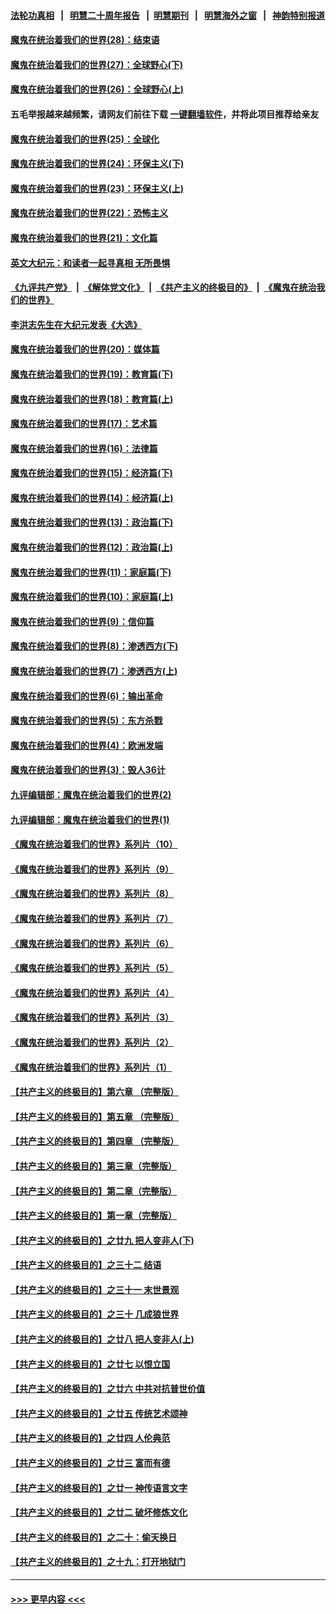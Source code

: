 #### [法轮功真相](https://github.com/gfw-breaker/truth/blob/master/README.md?t=0) &nbsp;&nbsp;|&nbsp;&nbsp; [明慧二十周年报告](https://github.com/gfw-breaker/mh-reports/blob/master/README.md?t=0) &nbsp;&nbsp;|&nbsp;&nbsp;[明慧期刊](https://github.com/gfw-breaker/mh-qikan) &nbsp;&nbsp;|&nbsp;&nbsp; [明慧海外之窗](https://github.com/gfw-breaker/mh-news/blob/master/README.md?t=0) &nbsp;&nbsp;|&nbsp;&nbsp; [神韵特别报道](https://github.com/gfw-breaker/mh-news/blob/master/shenyun.md?t=0)
#### [魔鬼在统治着我们的世界(28)：结束语](../pages/nsc422/n10936246.md?t=06190101) 
#### [魔鬼在统治着我们的世界(27)：全球野心(下)](../pages/nsc422/n10928319.md?t=06190101) 
#### [魔鬼在统治着我们的世界(26)：全球野心(上)](../pages/nsc422/n10900318.md?t=06190101) 
#### 五毛举报越来越频繁，请网友们前往下载 [一键翻墙软件](https://github.com/gfw-breaker/ssr-accounts)，并将此项目推荐给亲友
#### [魔鬼在统治着我们的世界(25)：全球化](../pages/nsc422/n10788205.md?t=06190101) 
#### [魔鬼在统治着我们的世界(24)：环保主义(下)](../pages/nsc422/n10695307.md?t=06190101) 
#### [魔鬼在统治着我们的世界(23)：环保主义(上)](../pages/nsc422/n10688613.md?t=06190101) 
#### [魔鬼在统治着我们的世界(22)：恐怖主义](../pages/nsc422/n10614727.md?t=06190101) 
#### [魔鬼在统治着我们的世界(21)：文化篇](../pages/nsc422/n10597706.md?t=06190101) 
#### [英文大纪元：和读者一起寻真相 无所畏惧](../pages/nsc422/n12542027.md?t=06190101) 
#### [《九评共产党》](https://github.com/begood0513/9ping.md/blob/master/README.md) &nbsp;|&nbsp; [《解体党文化》](../../../../jtdwh.md/blob/master/README.md)  &nbsp;|&nbsp; [《共产主义的终极目的》](../../../../gczydzjmd.md/blob/master/README.md) &nbsp;|&nbsp; [《魔鬼在统治我们的世界》](../../../../mgztzwmdsj.md/blob/master/README.md) 
#### [李洪志先生在大纪元发表《大选》](../pages/nsc422/n12534746.md?t=06190101) 
#### [魔鬼在统治着我们的世界(20)：媒体篇](../pages/nsc422/n10586579.md?t=06190101) 
#### [魔鬼在统治着我们的世界(19)：教育篇(下)](../pages/nsc422/n10564808.md?t=06190101) 
#### [魔鬼在统治着我们的世界(18)：教育篇(上)](../pages/nsc422/n10526970.md?t=06190101) 
#### [魔鬼在统治着我们的世界(17)：艺术篇](../pages/nsc422/n10499093.md?t=06190101) 
#### [魔鬼在统治着我们的世界(16)：法律篇](../pages/nsc422/n10485969.md?t=06190101) 
#### [魔鬼在统治着我们的世界(15)：经济篇(下)](../pages/nsc422/n10469975.md?t=06190101) 
#### [魔鬼在统治着我们的世界(14)：经济篇(上)](../pages/nsc422/n10457370.md?t=06190101) 
#### [魔鬼在统治着我们的世界(13)：政治篇(下)](../pages/nsc422/n10448270.md?t=06190101) 
#### [魔鬼在统治着我们的世界(12)：政治篇(上)](../pages/nsc422/n10444576.md?t=06190101) 
#### [魔鬼在统治着我们的世界(11)：家庭篇(下)](../pages/nsc422/n10440961.md?t=06190101) 
#### [魔鬼在统治着我们的世界(10)：家庭篇(上)](../pages/nsc422/n10435448.md?t=06190101) 
#### [魔鬼在统治着我们的世界(9)：信仰篇](../pages/nsc422/n10432159.md?t=06190101) 
#### [魔鬼在统治着我们的世界(8)：渗透西方(下)](../pages/nsc422/n10429603.md?t=06190101) 
#### [魔鬼在统治着我们的世界(7)：渗透西方(上)](../pages/nsc422/n10426013.md?t=06190101) 
#### [魔鬼在统治着我们的世界(6)：输出革命](../pages/nsc422/n10421536.md?t=06190101) 
#### [魔鬼在统治着我们的世界(5)：东方杀戮](../pages/nsc422/n10417707.md?t=06190101) 
#### [魔鬼在统治着我们的世界(4)：欧洲发端](../pages/nsc422/n10414890.md?t=06190101) 
#### [魔鬼在统治着我们的世界(3)：毁人36计](../pages/nsc422/n10411583.md?t=06190101) 
#### [九评编辑部：魔鬼在统治着我们的世界(2)](../pages/nsc422/n10410036.md?t=06190101) 
#### [九评编辑部：魔鬼在统治着我们的世界(1)](../pages/nsc422/n10406825.md?t=06190101) 
#### [《魔鬼在统治着我们的世界》系列片（10）](../pages/nsc422/n12292670.md?t=06190101) 
#### [《魔鬼在统治着我们的世界》系列片（9）](../pages/nsc422/n12290859.md?t=06190101) 
#### [《魔鬼在统治着我们的世界》系列片（8）](../pages/nsc422/n12287445.md?t=06190101) 
#### [《魔鬼在统治着我们的世界》系列片（7）](../pages/nsc422/n12283425.md?t=06190101) 
#### [《魔鬼在统治着我们的世界》系列片（6）](../pages/nsc422/n12282314.md?t=06190101) 
#### [《魔鬼在统治着我们的世界》系列片（5）](../pages/nsc422/n12281419.md?t=06190101) 
#### [《魔鬼在统治着我们的世界》系列片（4）](../pages/nsc422/n12274024.md?t=06190101) 
#### [《魔鬼在统治着我们的世界》系列片（3）](../pages/nsc422/n12271322.md?t=06190101) 
#### [《魔鬼在统治着我们的世界》系列片（2）](../pages/nsc422/n12269049.md?t=06190101) 
#### [《魔鬼在统治着我们的世界》系列片（1）](../pages/nsc422/n12267575.md?t=06190101) 
#### [【共产主义的终极目的】第六章 （完整版）](../pages/nsc422/n11428913.md?t=06190101) 
#### [【共产主义的终极目的】第五章 （完整版）](../pages/nsc422/n11428912.md?t=06190101) 
#### [【共产主义的终极目的】第四章 （完整版）](../pages/nsc422/n11428907.md?t=06190101) 
#### [【共产主义的终极目的】第三章（完整版）](../pages/nsc422/n11428848.md?t=06190101) 
#### [【共产主义的终极目的】第二章（完整版）](../pages/nsc422/n11428831.md?t=06190101) 
#### [【共产主义的终极目的】第一章（完整版）](../pages/nsc422/n11417651.md?t=06190101) 
#### [【共产主义的终极目的】之廿九 把人变非人(下)](../pages/nsc422/n11344140.md?t=06190101) 
#### [【共产主义的终极目的】之三十二 结语](../pages/nsc422/n11360535.md?t=06190101) 
#### [【共产主义的终极目的】之三十一 末世景观](../pages/nsc422/n11351129.md?t=06190101) 
#### [【共产主义的终极目的】之三十 几成狼世界](../pages/nsc422/n11348280.md?t=06190101) 
#### [【共产主义的终极目的】之廿八 把人变非人(上)](../pages/nsc422/n11340492.md?t=06190101) 
#### [【共产主义的终极目的】之廿七 以恨立国](../pages/nsc422/n11336944.md?t=06190101) 
#### [【共产主义的终极目的】之廿六 中共对抗普世价值](../pages/nsc422/n11324785.md?t=06190101) 
#### [【共产主义的终极目的】之廿五 传统艺术颂神](../pages/nsc422/n11296396.md?t=06190101) 
#### [【共产主义的终极目的】之廿四 人伦典范](../pages/nsc422/n11296397.md?t=06190101) 
#### [【共产主义的终极目的】之廿三 富而有德](../pages/nsc422/n11283598.md?t=06190101) 
#### [【共产主义的终极目的】之廿一 神传语言文字](../pages/nsc422/n11263265.md?t=06190101) 
#### [【共产主义的终极目的】之廿二 破坏修炼文化](../pages/nsc422/n11245728.md?t=06190101) 
#### [【共产主义的终极目的】之二十：偷天换日](../pages/nsc422/n11238846.md?t=06190101) 
#### [【共产主义的终极目的】之十九：打开地狱门](../pages/nsc422/n11206376.md?t=06190101) 

----
#### [ >>> 更早内容 <<< ](../indexes/nsc422-earlier.md)

